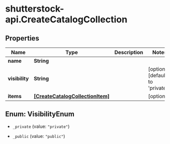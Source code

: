 # shutterstock-api.CreateCatalogCollection

## Properties
Name | Type | Description | Notes
------------ | ------------- | ------------- | -------------
**name** | **String** |  | 
**visibility** | **String** |  | [optional] [default to 'private']
**items** | [**[CreateCatalogCollectionItem]**](CreateCatalogCollectionItem.md) |  | [optional] 


<a name="VisibilityEnum"></a>
## Enum: VisibilityEnum


* `_private` (value: `"private"`)

* `_public` (value: `"public"`)




